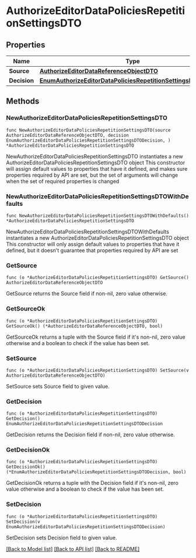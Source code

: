 # AuthorizeEditorDataPoliciesRepetitionSettingsDTO

## Properties

Name | Type | Description | Notes
------------ | ------------- | ------------- | -------------
**Source** | [**AuthorizeEditorDataReferenceObjectDTO**](AuthorizeEditorDataReferenceObjectDTO.md) |  | 
**Decision** | [**EnumAuthorizeEditorDataPoliciesRepetitionSettingsDTODecision**](EnumAuthorizeEditorDataPoliciesRepetitionSettingsDTODecision.md) |  | 

## Methods

### NewAuthorizeEditorDataPoliciesRepetitionSettingsDTO

`func NewAuthorizeEditorDataPoliciesRepetitionSettingsDTO(source AuthorizeEditorDataReferenceObjectDTO, decision EnumAuthorizeEditorDataPoliciesRepetitionSettingsDTODecision, ) *AuthorizeEditorDataPoliciesRepetitionSettingsDTO`

NewAuthorizeEditorDataPoliciesRepetitionSettingsDTO instantiates a new AuthorizeEditorDataPoliciesRepetitionSettingsDTO object
This constructor will assign default values to properties that have it defined,
and makes sure properties required by API are set, but the set of arguments
will change when the set of required properties is changed

### NewAuthorizeEditorDataPoliciesRepetitionSettingsDTOWithDefaults

`func NewAuthorizeEditorDataPoliciesRepetitionSettingsDTOWithDefaults() *AuthorizeEditorDataPoliciesRepetitionSettingsDTO`

NewAuthorizeEditorDataPoliciesRepetitionSettingsDTOWithDefaults instantiates a new AuthorizeEditorDataPoliciesRepetitionSettingsDTO object
This constructor will only assign default values to properties that have it defined,
but it doesn't guarantee that properties required by API are set

### GetSource

`func (o *AuthorizeEditorDataPoliciesRepetitionSettingsDTO) GetSource() AuthorizeEditorDataReferenceObjectDTO`

GetSource returns the Source field if non-nil, zero value otherwise.

### GetSourceOk

`func (o *AuthorizeEditorDataPoliciesRepetitionSettingsDTO) GetSourceOk() (*AuthorizeEditorDataReferenceObjectDTO, bool)`

GetSourceOk returns a tuple with the Source field if it's non-nil, zero value otherwise
and a boolean to check if the value has been set.

### SetSource

`func (o *AuthorizeEditorDataPoliciesRepetitionSettingsDTO) SetSource(v AuthorizeEditorDataReferenceObjectDTO)`

SetSource sets Source field to given value.


### GetDecision

`func (o *AuthorizeEditorDataPoliciesRepetitionSettingsDTO) GetDecision() EnumAuthorizeEditorDataPoliciesRepetitionSettingsDTODecision`

GetDecision returns the Decision field if non-nil, zero value otherwise.

### GetDecisionOk

`func (o *AuthorizeEditorDataPoliciesRepetitionSettingsDTO) GetDecisionOk() (*EnumAuthorizeEditorDataPoliciesRepetitionSettingsDTODecision, bool)`

GetDecisionOk returns a tuple with the Decision field if it's non-nil, zero value otherwise
and a boolean to check if the value has been set.

### SetDecision

`func (o *AuthorizeEditorDataPoliciesRepetitionSettingsDTO) SetDecision(v EnumAuthorizeEditorDataPoliciesRepetitionSettingsDTODecision)`

SetDecision sets Decision field to given value.



[[Back to Model list]](../README.md#documentation-for-models) [[Back to API list]](../README.md#documentation-for-api-endpoints) [[Back to README]](../README.md)


